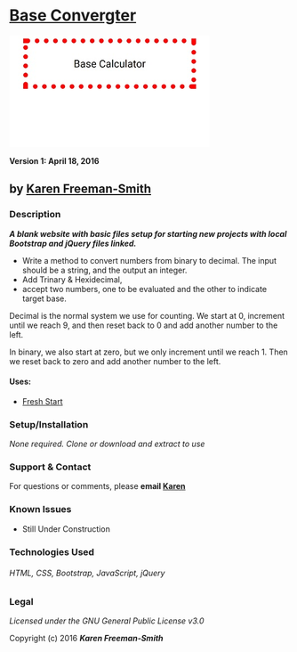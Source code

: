 # [Base Convergter](http://karenfreemansmith.github.io/basecalculator)
![project screenshot](/img/screenshot.jpg)

__Version 1: April 18, 2016__
## by [Karen Freeman-Smith](http://karenfreemansmith.github.io)

### Description
__*A blank website with basic files setup for starting new projects with local Bootstrap and jQuery files linked.*__

* Write a method to convert numbers from binary to decimal. The input should be a string, and the output an integer.
* Add Trinary & Hexidecimal,
* accept two numbers, one to be evaluated and the other to indicate target base.

Decimal is the normal system we use for counting. We start at 0, increment until we reach 9, and then reset back to 0 and add another number to the left.

In binary, we also start at zero, but we only increment until we reach 1. Then we reset back to zero and add another number to the left.

#### Uses:
* [Fresh Start](http://karenfreemansmith.github.io/freshstart)

### Setup/Installation
*None required. Clone or download and extract to use*

### Support & Contact
For questions or comments, please __email [Karen](karenfreemansmith@gmail.com)__

### Known Issues
* Still Under Construction

### Technologies Used
###### HTML, CSS, Bootstrap, JavaScript, jQuery

### Legal
*Licensed under the GNU General Public License v3.0*

Copyright (c) 2016 **_Karen Freeman-Smith_**
